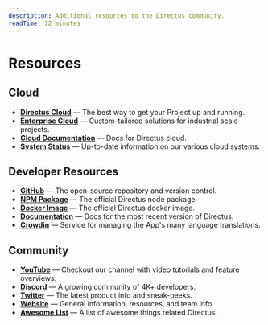 ```yaml
---
description: Additional resources to the Directus community.
readTime: 12 minutes
---
```


# Resources

## Cloud

- **[Directus Cloud](https://directus.cloud)** — The best way to get your Project up and running.
- **[Enterprise Cloud](https://directus.io/contact)** — Custom-tailored solutions for industrial scale projects.
- **[Cloud Documentation](/cloud/overview)** — Docs for Directus cloud.
- **[System Status](https://status.directus.cloud)** — Up-to-date information on our various cloud systems.

## Developer Resources

- **[GitHub](https://github.com/directus/directus)** — The open-source repository and version control.
- **[NPM Package](https://www.npmjs.com/package/directus)** — The official Directus node package.
- **[Docker Image](https://hub.docker.com/r/directus/directus)** — The official Directus docker image.
- **[Documentation](https://docs.directus.io)** — Docs for the most recent version of Directus.
- **[Crowdin](https://locales.directus.io/)** — Service for managing the App's many language translations.

## Community

- **[YouTube](https://www.youtube.com/c/DirectusVideos)** — Checkout our channel with video tutorials and feature
  overviews.
- **[Discord](https://directus.chat)** — A growing community of 4K+ developers.
- **[Twitter](https://twitter.com/directus)** — The latest product info and sneak-peeks.
- **[Website](https://directus.io)** — General information, resources, and team info.
- **[Awesome List](https://github.com/directus-community/awesome-directus)** — A list of awesome things related
  Directus.
